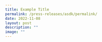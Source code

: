 ```yaml
---
title: Example Title
permalink: /press-releases/asdk/permalink/
date: 2022-11-08
layout: post
description: ""
image: ""
---
```

